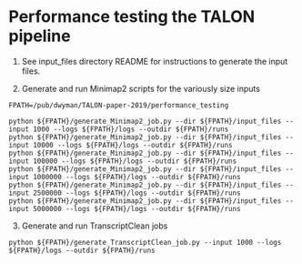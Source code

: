 # Performance testing the TALON pipeline

1. See input_files directory README for instructions to generate the input files.

2. Generate and run Minimap2 scripts for the variously size inputs
```
FPATH=/pub/dwyman/TALON-paper-2019/performance_testing

python ${FPATH}/generate_Minimap2_job.py --dir ${FPATH}/input_files --input 1000 --logs ${FPATH}/logs --outdir ${FPATH}/runs
python ${FPATH}/generate_Minimap2_job.py --dir ${FPATH}/input_files --input 10000 --logs ${FPATH}/logs --outdir ${FPATH}/runs
python ${FPATH}/generate_Minimap2_job.py --dir ${FPATH}/input_files --input 100000 --logs ${FPATH}/logs --outdir ${FPATH}/runs
python ${FPATH}/generate_Minimap2_job.py --dir ${FPATH}/input_files --input 1000000 --logs ${FPATH}/logs --outdir ${FPATH}/runs
python ${FPATH}/generate_Minimap2_job.py --dir ${FPATH}/input_files --input 2500000 --logs ${FPATH}/logs --outdir ${FPATH}/runs
python ${FPATH}/generate_Minimap2_job.py --dir ${FPATH}/input_files --input 5000000 --logs ${FPATH}/logs --outdir ${FPATH}/runs
```

3. Generate and run TranscriptClean jobs
```
python ${FPATH}/generate_TranscriptClean_job.py --input 1000 --logs ${FPATH}/logs --outdir ${FPATH}/runs




